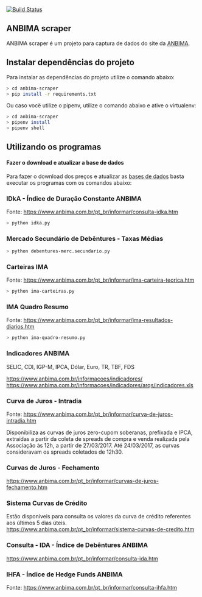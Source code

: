 [![Build Status](https://travis-ci.org/royopa/anbima-scraper.svg?branch=master)](https://travis-ci.org/royopa/anbima-scraper)

ANBIMA scraper
--------------

ANBIMA scraper é um projeto para captura de dados do site da [ANBIMA](https://www.anbima.com.br/).

## Instalar dependências do projeto

Para instalar as dependências do projeto utilize o comando abaixo:

```sh
> cd anbima-scraper
> pip install -r requirements.txt
```

Ou caso vocë utilize o pipenv, utilize o comando abaixo e ative o virtualenv:

```sh
> cd anbima-scraper
> pipenv install
> pipenv shell
```

## Utilizando os programas

#### Fazer o download e atualizar a base de dados

Para fazer o download dos preços e atualizar as [bases de dados](https://github.com/royopa/anbima-scraper/blob/master/bases/) basta executar os programas com os comandos abaixo:

### IDkA - Índice de Duração Constante ANBIMA
Fonte: https://www.anbima.com.br/pt_br/informar/consulta-idka.htm
```sh
> python idka.py
```

### Mercado Secundário de Debêntures - Taxas Médias

```sh
> python debentures-merc.secundario.py
```

### Carteiras IMA
Fonte: https://www.anbima.com.br/pt_br/informar/ima-carteira-teorica.htm

```sh
> python ima-carteiras.py
```

### IMA Quadro Resumo
Fonte: https://www.anbima.com.br/pt_br/informar/ima-resultados-diarios.htm


```sh
> python ima-quadro-resumo.py
```


### Indicadores ANBIMA

SELIC, CDI, IGP-M, IPCA, Dólar, Euro, TR, TBF, FDS

https://www.anbima.com.br/informacoes/indicadores/
https://www.anbima.com.br/informacoes/indicadores/arqs/indicadores.xls


### Curva de Juros - Intradia
Fonte: https://www.anbima.com.br/pt_br/informar/curva-de-juros-intradia.htm

Disponibiliza as curvas de juros zero-cupom soberanas, prefixada e IPCA, extraídas a partir da coleta de spreads de compra e venda realizada pela Associação às 12h, a partir de 27/03/2017. Até 24/03/2017, as curvas consideravam os spreads coletados de 12h30.


### Curvas de Juros - Fechamento
https://www.anbima.com.br/pt_br/informar/curvas-de-juros-fechamento.htm


### Sistema Curvas de Crédito
Estão disponíveis para consulta os valores da curva de crédito referentes aos últimos 5 dias úteis. 
https://www.anbima.com.br/pt_br/informar/sistema-curvas-de-credito.htm

### Consulta - IDA - Índice de Debêntures ANBIMA
https://www.anbima.com.br/pt_br/informar/consulta-ida.htm



### IHFA - Índice de Hedge Funds ANBIMA
Fonte: https://www.anbima.com.br/pt_br/informar/consulta-ihfa.htm

